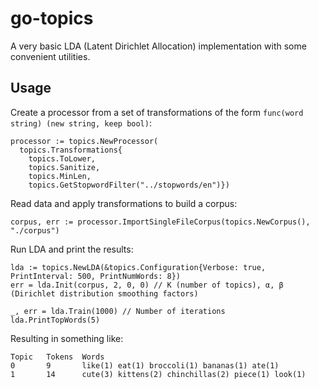 # go-topics
A very basic LDA (Latent Dirichlet Allocation) implementation with some convenient utilities.

## Usage
Create a processor from a set of transformations of the form ```func(word string) (new string, keep bool)```:
```
processor := topics.NewProcessor(
  topics.Transformations{
    topics.ToLower, 
    topics.Sanitize, 
    topics.MinLen, 
    topics.GetStopwordFilter("../stopwords/en")})
```
Read data and apply transformations to build a corpus:
```
corpus, err := processor.ImportSingleFileCorpus(topics.NewCorpus(), "./corpus")
```
Run LDA and print the results:
```
lda := topics.NewLDA(&topics.Configuration{Verbose: true, PrintInterval: 500, PrintNumWords: 8})
err = lda.Init(corpus, 2, 0, 0) // K (number of topics), α, β (Dirichlet distribution smoothing factors)

_, err = lda.Train(1000) // Number of iterations
lda.PrintTopWords(5)
```
Resulting in something like:
```
Topic   Tokens  Words
0       9       like(1) eat(1) broccoli(1) bananas(1) ate(1)
1       14      cute(3) kittens(2) chinchillas(2) piece(1) look(1)
```
